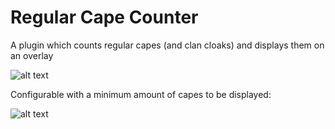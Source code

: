 # Regular Cape Counter
A plugin which counts regular capes (and clan cloaks) and displays them on an overlay

![alt text](https://i.imgur.com/XoZkUu8.png)

Configurable with a minimum amount of capes to be displayed:

![alt text](https://i.imgur.com/P2fVzd8.png)